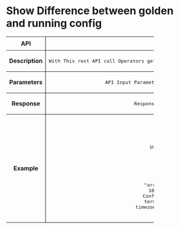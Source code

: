 # Show Difference between golden and running config

<!-- markdownlint-disable MD033 -->
<style>
  table {
    border-collapse: collapse;
    table-layout: fixed;
    width: 400px;
  }

  td {
    border: 1px solid black;
    padding: 8px;
    text-align: center;
    vertical-align: middle;
    word-wrap: break-word;
  }
</style>

<table>
  <tr>
    <th>API</th>
    <td><b>getConfigDiff</b></td>
  </tr>
  <tr>
    <th>Description</th>
    <td><pre>With This rest API call Operators gets a view on difference between running config and committed applied config on enrolled devices</pre>
    </td>
  </tr>
  <tr>
    <th>Parameters</th>
    <td><pre>API Input Parameter : < List of device IPs for which Configuration difference is required > 
</pre>
    </td>
  </tr>
  <tr>
    <th>Response</th>
    <td><pre>Response is the current running configuration on enrolled switch devices
</pre> </td>
  </tr>
  <tr>
    <th>Example</th>
    <td><pre>POST /getConfigDiff HTTP/1.1
Content-Type: application/json; charset=utf-8
Host: localhost:8080
Connection: close
User-Agent: Paw/3.4.0 (Macintosh; OS X/12.3.0) GCDHTTPRequest
Content-Length: 61
Input
{ "ip": "10.x.x.66", “diff_only”: “false”}

Response: current config on device vs config done via FM
{
 "orchestrated_config": "Last login: Fri Sep 30 11:44:05 2022 from 10.x.x.150\r\r\nsave\nsave\r\n\rSN2100-Leaf1# save\r\n\rSaving Configuration\r\n\rSN2100-Leaf1# show run\show run\r\n\r configure terminal\r\nrouter-id 3.0.0.2\r\nntp add 128.138.141.172\r\nclock timezone Asia/Kolkata\r\nsyslog add 10.x.11\r\snmp-server trap modify
}
</pre>
    </td>
  </tr>
</table>
